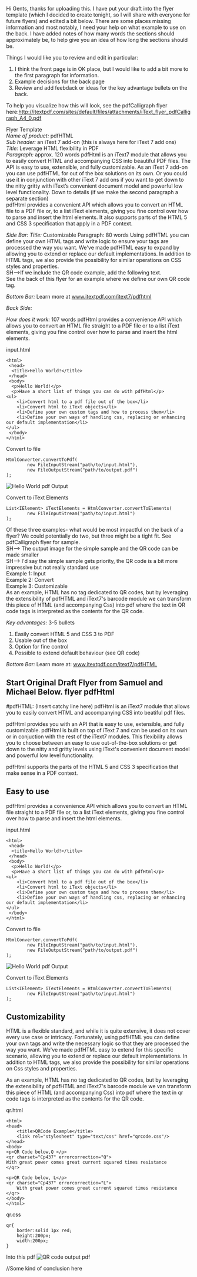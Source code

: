 Hi Gents, thanks for uploading this. I have put your draft into the flyer template (which I decided to create tonight, so I will share with everyone for future flyers) and edited a bit below.  There are some places missing information and most notably, I need your help on what example to use on the back.  I have added notes of how many words the sections should approximately be, to help give you an idea of how long the sections should be.  

Things I would like you to review and edit in particular:

1. I think the front page is in OK place, but I would like to add a bit more to the first paragraph for information.
2. Example decisions for the back page
3. Review and add feebdack or ideas for the key advantage bullets on the back.

To help you visualize how this will look, see the pdfCalligraph flyer here:http://itextpdf.com/sites/default/files/attachments/iText_flyer_pdfCalligraph_A4_0.pdf


Flyer Template  
*Name of product:* pdfHTML  
*Sub header:* an iText 7 add-on (this is always here for iText 7 add ons)  
*Title:* Leverage HTML flexibility in PDF  
*Paragraph:*  approx. 120 words 
pdfHtml is an iText7 module that allows you to easily convert HTML and accompanying CSS into beautiful PDF files. The API is easy to use, extensible, and fully customizable.  As an iText 7 add-on you can use pdfHTML for out of the box solutions on its own. Or you could use it in conjunction with other iText 7 add ons if you want to get down to the nitty gritty with iText’s convenient document model and powerful low level functionality.
Down to details (if we make the second paragraph a separate section)  
pdfHtml provides a convenient API which allows you to convert an HTML file to a PDF file or, to a list iText elements, giving you fine control over how to parse and insert the html elements. It also supports parts of the HTML 5 and CSS 3 specification that apply in a PDF context.  

*Side Bar:*
*Title:* Customizable
Paragraph: 80 words
Using pdfHTML you can define your own HTML tags and write logic to ensure your tags are processed the way you want. We've made pdfHTML easy to expand by allowing you to extend or replace our default implementations. In addition to HTML tags, we also provide the possibility for similar operations on CSS styles and properties.  
SH-->If we include the QR code example, add the following text.  
See the back of this flyer for an example where we define our own QR code tag.

*Bottom Bar:* Learn more at www.itextpdf.com/itext7/pdfhtml

*Back Side:*

*How does it work:* 107 words
pdfHtml provides a convenience API which allows you to convert an HTML file straight to a PDF file or to a list iText elements, giving you fine control over how to parse and insert the html elements.

input.html
```
<html>
 <head>
  <title>Hello World!</title>
 </head>
 <body>
  <p>Hello World!</p>
  <p>Have a short list of things you can do with pdfHtml</p>
<ul>
    <li>Convert html to a pdf file out of the box</li>
    <li>Convert html to iText objects</li>
    <li>Define your own custom tags and how to process them</li>
    <li>Define your own ways of handling css, replacing or enhancing our default implementation</li>
</ul>
 </body>
</html>
```

Convert to file
```
HtmlConverter.convertToPdf(
        new FileInputStream("path/to/input.html"),
        new FileOutputStream("path/to/output.pdf")
);
```

![Hello World pdf Output][hello_world]

Convert to iText Elements
```
List<IElement> iTextElements = HtmlConverter.convertToElements(
        new FileInputStream("path/to/input.html")
);
```

Of these three examples- what would be most impactful on the back of a flyer? We could potentially do two, but three might be a tight fit. See pdfCalligraph flyer for sample.  
SH--> The output image for the simple sample and the QR code can be made smaller  
SH--> I'd say the simple sample gets priority, the QR code is a bit more impressive but not really standard use  
Example 1: Input  
Example 2: Convert  
Example 3: Customizable  
As an example, HTML has no tag dedicated to QR codes, but by leveraging the extensibility of pdfHTML and iText7's barcode module we can transform this piece of HTML (and accompanying Css) into pdf where the text in QR code tags is interpreted as the contents for the QR code.

*Key advantages:* 3-5 bullets
1. Easily convert HTML 5 and CSS 3 to PDF
2. Usable out of the box  
3. Option for fine control
4. Possible to extend default behaviour (see QR code)


*Bottom Bar:* Learn more at: www.itextpdf.com/itext7/pdfHTML


Start Original Draft Flyer from Samuel and Michael Below.
flyer pdfHtml
-------------
#pdfHTML: (Insert catchy line here) 
pdfHtml is an iText7 module that allows you to easily convert HTML and accompanying CSS into beatiful pdf files.

pdfHtml provides you with an API that is easy to use, extensible, and fully customizable. pdfHtml is built on top of iText 7 and can be used on its own or in conjuction with the rest of the iText7 modules. This flexibility allows you to choose between an easy to use out-of-the-box solutions or get down to the nitty and gritty levels using iText's convenient document model and powerful low level functionality.

pdfHtml supports the parts of the HTML 5 and CSS 3 specification that make sense in a PDF context.

## Easy to use

pdfHtml provides a convenience API which allows you to convert an HTML file straight to a PDF file or, to a list iText elements, giving you fine control over how to parse and insert the html elements.

input.html
```
<html>
 <head>
  <title>Hello World!</title>
 </head>
 <body>
  <p>Hello World!</p>
  <p>Have a short list of things you can do with pdfHtml</p>
<ul>
    <li>Convert html to a pdf file out of the box</li>
    <li>Convert html to iText objects</li>
    <li>Define your own custom tags and how to process them</li>
    <li>Define your own ways of handling css, replacing or enhancing our default implementation</li>
</ul>
 </body>
</html>
```

Convert to file
```
HtmlConverter.convertToPdf(
        new FileInputStream("path/to/input.html"),
        new FileOutputStream("path/to/output.pdf")
);
```

![Hello World pdf Output][hello_world]

Convert to iText Elements
```
List<IElement> iTextElements = HtmlConverter.convertToElements(
        new FileInputStream("path/to/input.html")
);
```

## Customizability

HTML is a flexible standard, and while it is quite extensive, it does not cover every use case or intricacy. Fortunately, using pdfHTML you can define your own tags and write the necessary logic so that they are processed the way you want. We've made pdfHTML easy to extend for this specific scenario, allowing you to extend or replace our default implementations. In addition to HTML tags, we also provide the possibility for similar operations on Css styles and properties.

As an example, HTML has no tag dedicated to QR codes, but by leveraging the extensibility of pdfHTML and iText7's barcode module we van transform this piece of HTML (and accompanying Css) into pdf where the text in qr code tags is interpreted as the contents for the QR code.

qr.html
```
<html>
<head>
    <title>QRCode Example</title>
    <link rel="stylesheet" type="text/css" href="qrcode.css"/>
</head>
<body>
<p>QR Code below,Q </p>
<qr charset="Cp437" errorcorrection="Q">
With great power comes great current squared times resistance
</qr>

<p>QR Code below, L</p>
<qr charset="Cp437" errorcorrection="L">
    With great power comes great current squared times resistance
</qr>
</body>
</html>
```

qr.css
```
qr{
    border:solid 1px red;
    height:200px;
    width:200px;
}
```

Into this pdf
![QR code output pdf][qr_code]


//Some kind of conclusion here


[hello_world]: Images/HelloWorld_Output.png "Hello World output"

[qr_code]: Images/QRCode_Output.png "QR code example"